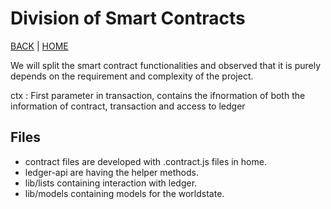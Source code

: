 # Division of Smart Contracts

[BACK](./README.md) |  [HOME](/README.md)

We will split the smart contract functionalities and observed that it is purely depends on the requirement and complexity of the project.

ctx : First parameter in transaction, contains the ifnormation of both the information of contract, transaction and access to ledger

## Files

- contract files are developed with .contract.js files in home.
- ledger-api are having the helper methods.
- lib/lists containing interaction with ledger.
- lib/models containing models for the worldstate.
